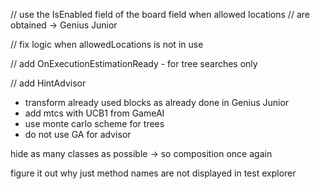 

// use the IsEnabled field of the board field when allowed locations
// are obtained -> Genius Junior

// fix logic when allowedLocations is not in use

// add OnExecutionEstimationReady - for tree searches only

// add HintAdvisor
- transform already used blocks as already done in Genius Junior
- add mtcs with UCB1 from GameAI
- use monte carlo scheme for trees
- do not use GA for advisor

hide as many classes as possible -> so composition once again	

figure it out why just method names are not displayed in test explorer
